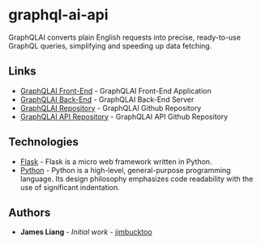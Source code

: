 # graphql-ai-api

GraphQLAI converts plain English requests into precise, ready-to-use GraphQL queries, simplifying and speeding up data fetching.

## Links

- [GraphQLAI Front-End](https://graphql-ai.surge.sh/) - GraphQLAI Front-End Application
- [GraphQLAI Back-End](https://graphql-ai-api.onrender.com) - GraphQLAI Back-End Server
- [GraphQLAI Repository](https://github.com/jimbucktoo/graphql-ai/) - GraphQLAI Github Repository
- [GraphQLAI API Repository](https://github.com/jimbucktoo/graphql-ai-api/) - GraphQLAI API Github Repository

## Technologies

- [Flask](https://flask.palletsprojects.com/en/3.0.x/) - Flask is a micro web framework written in Python.
- [Python](https://www.python.org/) - Python is a high-level, general-purpose programming language. Its design philosophy emphasizes code readability with the use of significant indentation.

## Authors

- **James Liang** - _Initial work_ - [jimbucktoo](https://github.com/jimbucktoo/)
